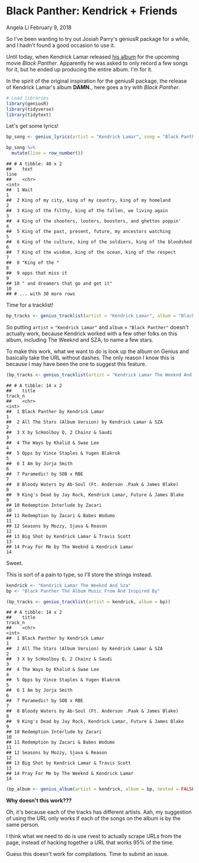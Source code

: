Black Panther: Kendrick + Friends
================
Angela Li
February 9, 2018

So I've been wanting to try out Josiah Parry's geniusR package for a while, and I hadn't found a good occasion to use it.

Until today, when Kendrick Lamar released [his album](https://open.spotify.com/album/5sOSzueqgCiVpXNcpd6QpL) for the upcoming movie *Black Panther*. Apparently he was asked to only record a few songs for it, but he ended up producing the entire album. I'm for it.

In the spirit of the original inspiration for the geniusR package, the release of Kendrick Lamar's album **DAMN.**, here goes a try with *Black Panther*.

``` r
# Load libraries
library(geniusR)
library(tidyverse)
library(tidytext)
```

Let's get some lyrics!

``` r
bp_song <- genius_lyrics(artist = "Kendrick Lamar", song = "Black Panther")

bp_song %>% 
  mutate(line = row_number())
```

    ## # A tibble: 40 x 2
    ##    text                                                              line
    ##    <chr>                                                            <int>
    ##  1 Wait                                                                 1
    ##  2 King of my city, king of my country, king of my homeland             2
    ##  3 King of the filthy, king of the fallen, we living again              3
    ##  4 King of the shooters, looters, boosters, and ghettos poppin'         4
    ##  5 King of the past, present, future, my ancestors watching             5
    ##  6 King of the culture, king of the soldiers, king of the bloodshed     6
    ##  7 King of the wisdom, king of the ocean, king of the respect           7
    ##  8 "King of the "                                                       8
    ##  9 opps that miss it                                                    9
    ## 10 " and dreamers that go and get it"                                  10
    ## # ... with 30 more rows

Time for a tracklist!

``` r
bp_tracks <- genius_tracklist(artist = "Kendrick Lamar", album = "Black Panther")
```

So putting `artist` = `"Kendrick Lamar"` and `album` = `"Black Panther"` doesn't actually work, because Kendrick worked with a few other folks on this album, including The Weeknd and SZA, to name a few stars.

To make this work, what we want to do is look up the album on Genius and basically take the URL without dashes. The only reason I know this is because I may have been the one to suggest this feature.

``` r
(bp_tracks <- genius_tracklist(artist = "Kendrick Lamar The Weeknd And Sza", album = "Black Panther The Album Music From And Inspired By"))
```

    ## # A tibble: 14 x 2
    ##    title                                                         track_n
    ##    <chr>                                                           <int>
    ##  1 Black Panther by Kendrick Lamar                                     1
    ##  2 All The Stars (Album Version) by Kendrick Lamar & SZA               2
    ##  3 X by ScHoolboy Q, 2 Chainz & Saudi                                  3
    ##  4 The Ways by Khalid & Swae Lee                                       4
    ##  5 Opps by Vince Staples & Yugen Blakrok                               5
    ##  6 I Am by Jorja Smith                                                 6
    ##  7 Paramedic! by SOB x RBE                                             7
    ##  8 Bloody Waters by Ab-Soul (Ft. Anderson .Paak & James Blake)         8
    ##  9 King's Dead by Jay Rock, Kendrick Lamar, Future & James Blake       9
    ## 10 Redemption Interlude by Zacari                                     10
    ## 11 Redemption by Zacari & Babes Wodumo                                11
    ## 12 Seasons by Mozzy, Sjava & Reason                                   12
    ## 13 Big Shot by Kendrick Lamar & Travis Scott                          13
    ## 14 Pray For Me by The Weeknd & Kendrick Lamar                         14

Sweet.

This is sort of a pain to type, so I'll store the strings instead.

``` r
kendrick <- "Kendrick Lamar The Weeknd And Sza"
bp <- "Black Panther The Album Music From And Inspired By"

(bp_tracks <- genius_tracklist(artist = kendrick, album = bp))
```

    ## # A tibble: 14 x 2
    ##    title                                                         track_n
    ##    <chr>                                                           <int>
    ##  1 Black Panther by Kendrick Lamar                                     1
    ##  2 All The Stars (Album Version) by Kendrick Lamar & SZA               2
    ##  3 X by ScHoolboy Q, 2 Chainz & Saudi                                  3
    ##  4 The Ways by Khalid & Swae Lee                                       4
    ##  5 Opps by Vince Staples & Yugen Blakrok                               5
    ##  6 I Am by Jorja Smith                                                 6
    ##  7 Paramedic! by SOB x RBE                                             7
    ##  8 Bloody Waters by Ab-Soul (Ft. Anderson .Paak & James Blake)         8
    ##  9 King's Dead by Jay Rock, Kendrick Lamar, Future & James Blake       9
    ## 10 Redemption Interlude by Zacari                                     10
    ## 11 Redemption by Zacari & Babes Wodumo                                11
    ## 12 Seasons by Mozzy, Sjava & Reason                                   12
    ## 13 Big Shot by Kendrick Lamar & Travis Scott                          13
    ## 14 Pray For Me by The Weeknd & Kendrick Lamar                         14

``` r
(bp_album <- genius_album(artist = kendrick, album = bp, nested = FALSE))
```

**Why doesn't this work???**

Oh, it's because each of the tracks has different artists. Aah, my suggestion of using the URL only works if each of the songs on the album is by the same person.

I think what we need to do is use rvest to actually scrape URLs from the page, instead of hacking together a URL that works 95% of the time.

Guess this doesn't work for compilations. Time to submit an issue.

